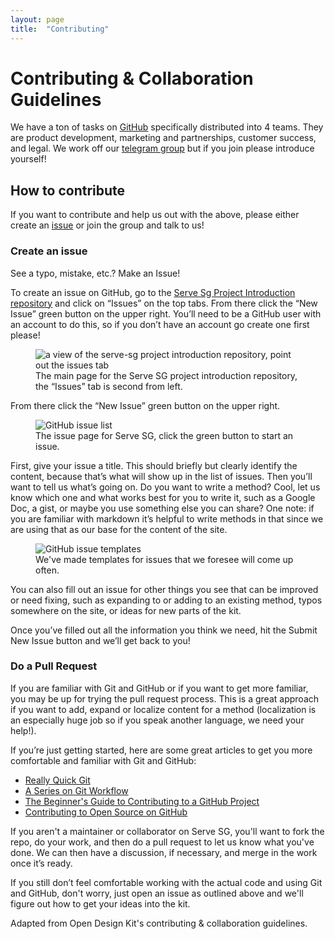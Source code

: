 ```yaml
---
layout: page
title:  "Contributing"
---
```


# Contributing & Collaboration Guidelines
We have a ton of tasks on [GitHub](https://docs.google.com/document/d/1ydSVaiCdscI8Kjk2QfaIW9zi-dM-X1yGCcWAvrdRAMI/edit#) specifically distributed into 4 teams. They are product development, marketing and partnerships, customer success, and legal. We work off our [telegram group](https://t.me/joinchat/B_GjVBY3aiiQvulHa-Poow) but if you join please introduce yourself!


## How to contribute

If you want to contribute and help us out with the above, please either create an [issue](https://github.com/serve-sg/project-introduction/issues) or join the group and talk to us!

### Create an issue

See a typo, mistake, etc.? Make an Issue!

To create an issue on GitHub, go to the [Serve Sg Project Introduction repository](https://github.com/serve-sg/project-introduction) and click on “Issues” on the top tabs. From there click the “New Issue” green button on the upper right. You’ll need to be a GitHub user with an account to do this, so if you don’t have an account go create one first please!

<figure class="figure">
    <img src="https://i.imgur.com/JKxyT8B.png" alt="a view of the serve-sg project introduction repository, point out the issues tab" />
    <figcaption class="figcaption">The main page for the Serve SG project introduction repository, the “Issues” tab is second from left.</figcaption>
</figure>

From there click the “New Issue” green button on the upper right.

<figure class="figure">
<img src="https://i.imgur.com/bJXM9Dd.png" alt="GitHub issue list" />
<figcaption class="figcaption">The issue page for Serve SG, click the green button to start an issue.</figcaption>
</figure>

First, give your issue a title. This should briefly but clearly identify the content, because that’s what will show up in the list of issues. Then you’ll want to tell us what’s going on. Do you want to write a method? Cool, let us know which one and what works best for you to write it, such as a Google Doc, a gist, or maybe you use something else you can share? One note: if you are familiar with markdown it’s helpful to write methods in that since we are using that as our base for the content of the site.

<figure class="figure">
    <img src="https://i.imgur.com/vNxHwlE.png" alt="GitHub issue templates" />
    <figcaption class="figcaption">We've made templates for issues that we foresee will come up often.</figcaption>
</figure>

You can also fill out an issue for other things you see that can be improved or need fixing, such as expanding to or adding to an existing method, typos somewhere on the site, or ideas for new parts of the kit.

Once you’ve filled out all the information you think we need, hit the Submit New Issue button and we’ll get back to you!

### Do a Pull Request

If you are familiar with Git and GitHub or if you want to get more familiar, you may be up for trying the pull request process. This is a great approach if you want to add, expand or localize content for a method (localization is an especially huge job so if you speak another language, we need your help!).

If you’re just getting started, here are some great articles to get you more comfortable and familiar with Git and GitHub:

- [Really Quick Git](http://vallandingham.me/Quick_Git.html)
- [A Series on Git Workflow](http://vallandingham.me/git-workflow.html)
- [The Beginner's Guide to Contributing to a GitHub Project](https://akrabat.com/the-beginners-guide-to-contributing-to-a-github-project/)
- [Contributing to Open Source on GitHub](https://guides.github.com/activities/contributing-to-open-source/)

If you aren't a maintainer or collaborator on Serve SG, you'll want to fork the repo, do your work, and then do a pull request to let us know what you've done. We can then have a discussion, if necessary, and merge in the work once it’s ready.

If you still don’t feel comfortable working with the actual code and using Git and GitHub, don't worry, just open an issue as outlined above and we'll figure out how to get your ideas into the kit.

Adapted from Open Design Kit's contributing & collaboration guidelines.
